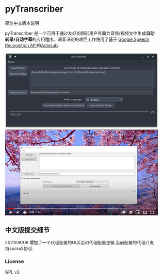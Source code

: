 # pyTranscriber
[简体中文版本说明](README.md)

pyTranscriber 是一个可用于通过友好的图形用户界面为音频/视频文件生成<b>自动转录/自动字幕</b>的应用程序。语音识别的艰巨工作使用了基于 <a href="https://cloud.google.com/speech/">Google Speech Recognition API</a>的<a href="https://github.com /agemanidis/autosub">Autosub</a>.
<br>
<br>
![pyTranscriber1](doc/screenshot3.png?raw=true "pyTranscriber")
<br>
[![Watch the video](doc/pyTranscriber.png)](https://youtu.be/DJFpklDnyA4)

## 中文版提交细节

2021/08/08 增加了一个代理配置的UI页面和代理配置逻辑,当前配置的代理只支持socks5协议.

### License

GPL v3

